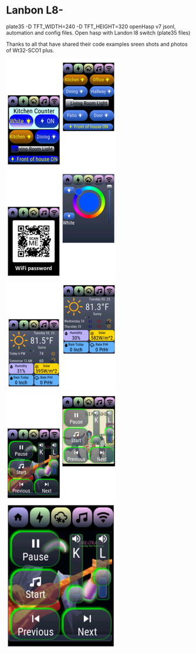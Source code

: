 # Lanbon L8-
plate35  -D TFT_WIDTH=240 -D TFT_HEIGHT=320
openHasp v7 jsonl, automation and config files. 
Open hasp with Landon l8 switch (plate35 files)

Thanks to all that have shared their 
code examples 
sreen shots and photos of Wt32-SCO1 plus.

<img src="Screenshots/InShot_20230523_154742730.jpg" width="300">
<img src="screenshots/InShot_20230523_154900432.jpg" width="300">
<img src="screenshots/InShot_20230523_155059019.jpg" width="300">
<img src="screenshots/InShot_20230523_155256780.jpg" width="300">
<img src="screenshots/Screenshot_20230523-155201.png" width="300">
